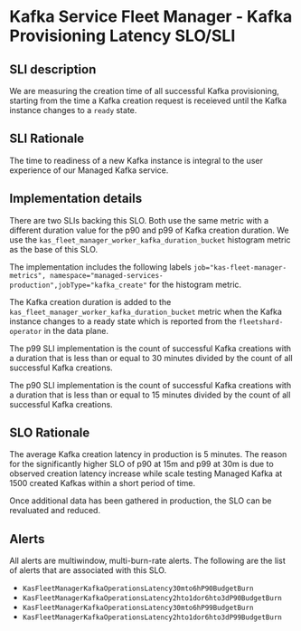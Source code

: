 # Kafka Service Fleet Manager - Kafka Provisioning Latency SLO/SLI

## SLI description
We are measuring the creation time of all successful Kafka provisioning, starting from the time a Kafka creation request is receieved until the Kafka instance changes to a `ready` state.

## SLI Rationale
The time to readiness of a new Kafka instance is integral to the user experience of our Managed Kafka service.

## Implementation details
There are two SLIs backing this SLO. Both use the same metric with a different duration value for the p90 and p99 of Kafka creation duration. We use the `kas_fleet_manager_worker_kafka_duration_bucket` histogram metric as the base of this SLO. 

The implementation includes the following labels `job="kas-fleet-manager-metrics", namespace="managed-services-production",jobType="kafka_create"` for the histogram metric.

The Kafka creation duration is added to the `kas_fleet_manager_worker_kafka_duration_bucket` metric when the Kafka instance changes to a ready state which is reported from the `fleetshard-operator` in the data plane.

The p99 SLI implementation is the count of successful Kafka creations with a duration that is less than or equal to 30 minutes divided by the count of all successful Kafka creations.

The p90 SLI implementation is the count of successful Kafka creations with a duration that is less than or equal to 15 minutes divided by the count of all successful Kafka creations.

## SLO Rationale
The average Kafka creation latency in production is 5 minutes. The reason for the significantly higher SLO of p90 at 15m and p99 at 30m is due to observed creation latency increase while scale testing Managed Kafka at 1500 created Kafkas within a short period of time.

Once additional data has been gathered in production, the SLO can be revaluated and reduced.

## Alerts
All alerts are multiwindow, multi-burn-rate alerts. The following are the list of alerts that are associated with this SLO.

- `KasFleetManagerKafkaOperationsLatency30mto6hP90BudgetBurn`
- `KasFleetManagerKafkaOperationsLatency2hto1dor6hto3dP90BudgetBurn`
- `KasFleetManagerKafkaOperationsLatency30mto6hP99BudgetBurn`
- `KasFleetManagerKafkaOperationsLatency2hto1dor6hto3dP99BudgetBurn`
  
